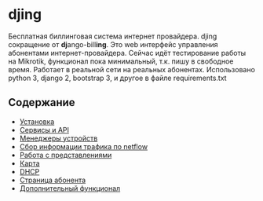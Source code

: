 # djing
Бесплатная биллинговая система интернет провайдера. djing сокращение от **dj**ango-bill**ing**. Это web интерфейс управления абонентами
интернет-провайдера.
Сейчас идёт тестирование работы на Mikrotik, функционал пока минимальный, т.к. пишу в свободное время.
Работает в реальной сети на реальных абонентах.
Использовано python 3, django 2, bootstrap 3, и другое в файле requirements.txt

## Содержание
* [Установка](./docs/install_debian.md)
* [Сервисы и API](./docs/services.md)
* [Менеджеры устройств](./docs/dev.md)
* [Сбор информации трафика по netflow](./docs/netflow.md)
* [Работа с представлениями](./docs/views.md)
* [Карта](./docs/map.md)
* [DHCP](./docs/dhcp.md)
* [Страница абонента](./docs/user_page.md)
* [Дополнительный функционал](./docs/extra_func.md)
